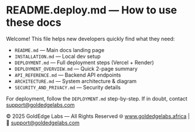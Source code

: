 # README.deploy.md — How to use these docs

Welcome! This file helps new developers quickly find what they need:

- `README.md` — Main docs landing page
- `INSTALLATION.md` — Local dev setup
- `DEPLOYMENT.md` — Full deployment steps (Vercel + Render)
- `DEPLOYMENT_OVERVIEW.md` — Quick 2-page summary
- `API_REFERENCE.md` — Backend API endpoints
- `ARCHITECTURE.md` — System architecture & diagram
- `SECURITY_AND_PRIVACY.md` — Security details

For deployment, follow the `DEPLOYMENT.md` step-by-step. If in doubt, contact support@goldedgelabs.com


© 2025 GoldEdge Labs — All Rights Reserved
🌐 www.goldedgelabs.africa | 📧 support@goldedgelabs.com
